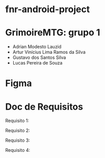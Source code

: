 # fnr-android-project

# GrimoireMTG: grupo 1
- Adrian Modesto Lauzid
- Artur Vinícius Lima Ramos da Silva
- Gustavo dos Santos Silva
- Lucas Pereira de Souza

# Figma 

# Doc de Requisitos

Requisito 1:

Requisito 2: 

Requisito 3:

Requisito 4:

